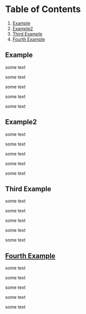 # Table of Contents
1. [Example](#example)
2. [Example2](#example2)
3. [Third Example](#third-example)
4. [Fourth Example](#fourth-examplehttpwwwfourthexamplecom)


## Example

some text

some text

some text

some text

some text

## Example2

some text

some text

some text

some text

some text


## Third Example

some text

some text

some text

some text

some text

## [Fourth Example](http://www.fourthexample.com) 

some text

some text

some text

some text

some text

